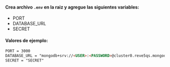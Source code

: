 #### Crea archivo `.env` en la raiz y agregue las siguientes variables:
- PORT
- DATABASE_URL
- SECRET

#### Valores de ejemplo:
```md
PORT = 3000
DATABASE_URL = "mongodb+srv://<USER>:<PASSWORD>@cluster0.reve5qs.mongodb.net/<DATABASE>?retryWrites=true&w=majority"
SECRET = "SECRET"
```